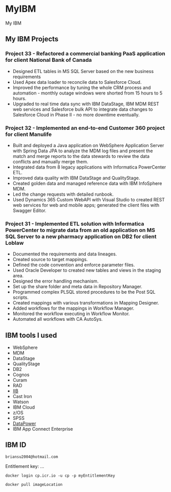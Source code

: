 # MyIBM

My IBM

## My IBM Projects

### Project 33 - Refactored a commercial banking PaaS application for client National Bank of Canada

- Designed ETL tables in MS SQL Server based on the new business requirements
- Used Apex data loader to reconcile data to Salesforce Cloud.
- Improved the performance by tuning the whole CRM process and automation - monthly outage windows were shorted from 15 hours to 5 hours.
- Upgraded to real time data sync with IBM DataStage, IBM MDM REST web services and Salesforce bulk API to integrate data changes to Salesforce Cloud in Phase II - no more downtime eventually.

### Project 32 - Implemented an end-to-end Customer 360 project for client Manulife

- Built and deployed a Java application on WebSphere Application Server with Spring Data JPA to analyze the MDM log files and present the match and merge reports to the data stewards to review the data conflicts and manually merge them.
- Integrated data from 8 legacy applications with Informatica PowerCenter ETL.
- Improved data quality with IBM DataStage and QualityStage.
- Created golden data and managed reference data with IBM InfoSphere MDM.
- Led the change requests with detailed runbook.
- Used Dynamics 365 Custom WebAPI with Visual Studio to created REST web services for web and mobile apps; generated the client files with Swagger Editor.

### Project 31 - Implemented ETL solution with Informatica PowerCenter to migrate data from an old application on MS SQL Server to a new pharmacy application on DB2 for client Loblaw

- Documented the requirements and data lineages.
- Created source to target mappings.
- Defined the code convention and enforce parameter files.
- Used Oracle Developer to created new tables and views in the staging area.
- Designed the error handling mechanism.
- Set up the share folder and meta data in Repository Manager.
- Programmed complex PLSQL stored procedures to be the Post SQL scripts.
- Created mappings with various transformations in Mapping Designer.
- Added workflows for the mappings in Workflow Manager.
- Monitored the workflow executing in Workflow Monitor.
- Automated all workflows with CA AutoSys.

## IBM tools I used

- WebSphere
- MDM
- DataStage
- QualityStage
- DB2
- Cognos
- Curam
- RAD
- [IIB](IIB.md)
- Cast Iron
- Watson
- IBM Cloud
- z/OS
- SPSS
- [DataPower](DataPower.md)
- IBM App Connect Enterprise

## IBM ID

`briansu2004@hotmail.com`

Entitlement key: ...

```dos
docker login cp.icr.io -u cp -p myEntitlementKey

docker pull imageLocation
```
